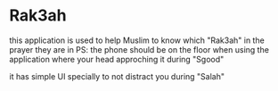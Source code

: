 # Rak3ah
this application is used to help Muslim to know which "Rak3ah" in the prayer they are in
PS: the phone should be on the floor when using the application where your head approching it during "Sgood"

it has simple UI specially to not distract you during "Salah"
